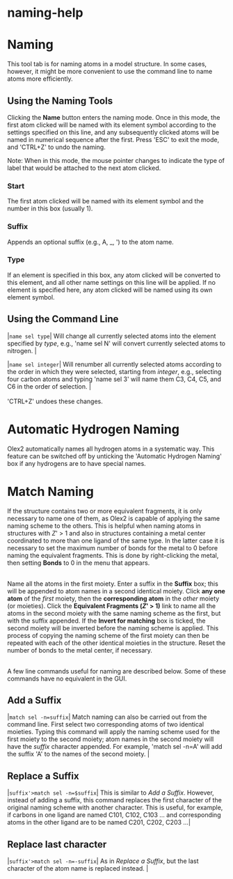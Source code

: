 # naming-help
# Naming
This tool tab is for naming atoms in a model structure. In some cases, however, it might be more convenient to use the command line to name atoms more efficiently.

## Using the Naming Tools
Clicking the **Name** button enters the naming mode. Once in this mode, the first atom clicked will be named with its element symbol according to the settings specified on this line, and any subsequently clicked atoms will be named in numerical sequence after the first. Press '<c>ESC</c>' to exit the mode, and '<c>CTRL+Z</c>' to undo the naming.

Note: When in this mode, the mouse pointer changes to indicate the type of label that would be attached to the next atom clicked.

### Start
The first atom clicked will be named with its element symbol and the number in this box (usually 1).

### Suffix
Appends an optional suffix (e.g., A, _, ') to the atom name.

### Type
If an element is specified in this box, any atom clicked will be converted to this element, and all other name settings on this line will be applied. If no element is specified here, any atom clicked will be named using its own element symbol.

## Using the Command Line
|`name sel type`| Will change all currently selected atoms into the element specified by *type*, e.g., '<c>name sel N</c>' will convert currently selected atoms to nitrogen. |

|`name sel integer`| Will renumber all currently selected atoms according to the order in which they were selected, starting from *integer*, e.g., selecting four carbon atoms and typing '<c>name sel 3</c>' will name them C3, C4, C5, and C6 in the order of selection. |
<br>
<br>
'<c>CTRL+Z</c>' undoes these changes.


# Automatic Hydrogen Naming
Olex2 automatically names all hydrogen atoms in a systematic way. This feature can be switched off by unticking the 'Automatic Hydrogen Naming' box if any hydrogens are to have special names.


# Match Naming
If the structure contains two or more equivalent fragments, it is only necessary to name one of them, as Olex2 is capable of applying the same naming scheme to the others. This is helpful when naming atoms in structures with *Z*' > 1 and also in structures containing a metal center coordinated to more than one ligand of the same type. In the latter case it is necessary to set the maximum number of bonds for the metal to 0 before naming the equivalent fragments. This is done by right-clicking the metal, then setting **Bonds** to 0 in the menu that appears.
<br>
<br>

Name all the atoms in the first moiety. Enter a suffix in the **Suffix** box; this will be appended to atom names in a second identical moiety. Click **any one atom** of the *first* moiety, then the **corresponding atom** in the *other* moiety (or moieties). Click the **Equivalent Fragments (*Z*' > 1)** link to name all the atoms in the second moiety with the same naming scheme as the first, but with the suffix appended. If the **Invert for matching** box is ticked, the second moiety will be inverted before the naming scheme is applied. This process of copying the naming scheme of the first moiety can then be repeated with each of the other identical moieties in the structure. Reset the number of bonds to the metal center, if necessary.
<br>
<br>

A few line commands useful for naming are described below. Some of these commands have no equivalent in the GUI.

## Add a Suffix
|`match sel -n=suffix`| Match naming can also be carried out from the command line. First select two corresponding atoms of two identical moieties. Typing this command will apply the naming scheme used for the first moiety to the second moiety; atom names in the second moiety will have the *suffix* character appended. For example, '<c>match sel -n=A</c>' will add the suffix 'A' to the names of the second moiety. |

## Replace a Suffix
|`suffix'>match sel -n=$suffix`| This is similar to *Add a Suffix*. However, instead of adding a suffix, this command replaces the first character of the original naming scheme with another character. This is useful, for example, if carbons in one ligand are named C101, C102, C103 ... and corresponding atoms in the other ligand are to be named C201, C202, C203 ...|

## Replace last character
|`suffix'>match sel -n=-suffix`| As in *Replace a Suffix*, but the last character of the atom name is replaced instead. |

